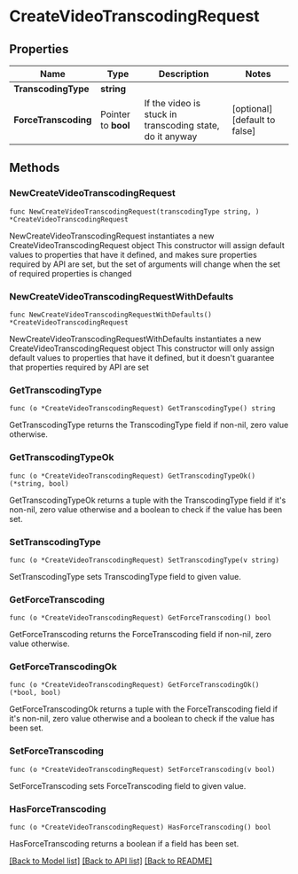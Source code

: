 # CreateVideoTranscodingRequest

## Properties

Name | Type | Description | Notes
------------ | ------------- | ------------- | -------------
**TranscodingType** | **string** |  | 
**ForceTranscoding** | Pointer to **bool** | If the video is stuck in transcoding state, do it anyway | [optional] [default to false]

## Methods

### NewCreateVideoTranscodingRequest

`func NewCreateVideoTranscodingRequest(transcodingType string, ) *CreateVideoTranscodingRequest`

NewCreateVideoTranscodingRequest instantiates a new CreateVideoTranscodingRequest object
This constructor will assign default values to properties that have it defined,
and makes sure properties required by API are set, but the set of arguments
will change when the set of required properties is changed

### NewCreateVideoTranscodingRequestWithDefaults

`func NewCreateVideoTranscodingRequestWithDefaults() *CreateVideoTranscodingRequest`

NewCreateVideoTranscodingRequestWithDefaults instantiates a new CreateVideoTranscodingRequest object
This constructor will only assign default values to properties that have it defined,
but it doesn't guarantee that properties required by API are set

### GetTranscodingType

`func (o *CreateVideoTranscodingRequest) GetTranscodingType() string`

GetTranscodingType returns the TranscodingType field if non-nil, zero value otherwise.

### GetTranscodingTypeOk

`func (o *CreateVideoTranscodingRequest) GetTranscodingTypeOk() (*string, bool)`

GetTranscodingTypeOk returns a tuple with the TranscodingType field if it's non-nil, zero value otherwise
and a boolean to check if the value has been set.

### SetTranscodingType

`func (o *CreateVideoTranscodingRequest) SetTranscodingType(v string)`

SetTranscodingType sets TranscodingType field to given value.


### GetForceTranscoding

`func (o *CreateVideoTranscodingRequest) GetForceTranscoding() bool`

GetForceTranscoding returns the ForceTranscoding field if non-nil, zero value otherwise.

### GetForceTranscodingOk

`func (o *CreateVideoTranscodingRequest) GetForceTranscodingOk() (*bool, bool)`

GetForceTranscodingOk returns a tuple with the ForceTranscoding field if it's non-nil, zero value otherwise
and a boolean to check if the value has been set.

### SetForceTranscoding

`func (o *CreateVideoTranscodingRequest) SetForceTranscoding(v bool)`

SetForceTranscoding sets ForceTranscoding field to given value.

### HasForceTranscoding

`func (o *CreateVideoTranscodingRequest) HasForceTranscoding() bool`

HasForceTranscoding returns a boolean if a field has been set.


[[Back to Model list]](../README.md#documentation-for-models) [[Back to API list]](../README.md#documentation-for-api-endpoints) [[Back to README]](../README.md)


